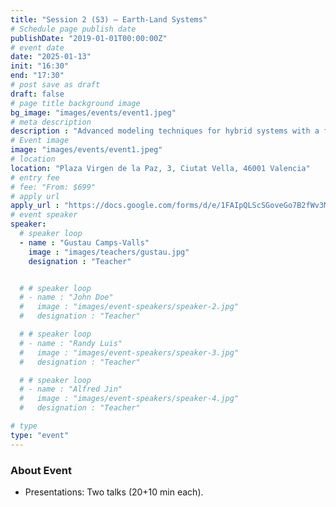 ```yaml
---
title: "Session 2 (S3) – Earth-Land Systems"
# Schedule page publish date
publishDate: "2019-01-01T00:00:00Z"
# event date
date: "2025-01-13"
init: "16:30"
end: "17:30"
# post save as draft
draft: false
# page title background image
bg_image: "images/events/event1.jpeg"
# meta description
description : "Advanced modeling techniques for hybrid systems with a focus on integration and causality in diverse datasets."
# Event image
image: "images/events/event1.jpeg"
# location
location: "Plaza Virgen de la Paz, 3, Ciutat Vella, 46001 Valencia"
# entry fee
# fee: "From: $699"
# apply url
apply_url : "https://docs.google.com/forms/d/e/1FAIpQLScSGoveGo7B2fWv3MPtApGEqtTIXkAM0ROHfgKbl-Henj83Fw/viewform"
# event speaker
speaker:
  # speaker loop
  - name : "Gustau Camps-Valls"
    image : "images/teachers/gustau.jpg"
    designation : "Teacher"


  # # speaker loop
  # - name : "John Doe"
  #   image : "images/event-speakers/speaker-2.jpg"
  #   designation : "Teacher"

  # # speaker loop
  # - name : "Randy Luis"
  #   image : "images/event-speakers/speaker-3.jpg"
  #   designation : "Teacher"

  # # speaker loop
  # - name : "Alfred Jin"
  #   image : "images/event-speakers/speaker-4.jpg"
  #   designation : "Teacher"

# type
type: "event"
---
```


### About Event

- Presentations: Two talks (20+10 min each).